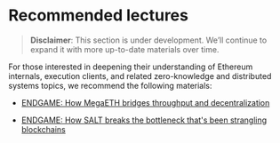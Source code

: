 # Recommended lectures

> __Disclaimer__: This section is under development. We’ll continue to expand it with more up-to-date materials over time.

For those interested in deepening their understanding of Ethereum internals, execution clients, and related zero-knowledge and distributed systems topics, we recommend the following materials:

 - [ENDGAME: How MegaETH bridges throughput and decentralization](https://x.com/megaeth_labs/status/1978854478943256986?s=12)

 - [ENDGAME: How SALT breaks the bottleneck that's been strangling blockchains](https://x.com/megaeth_labs/status/1962902246573879530?s=12)
